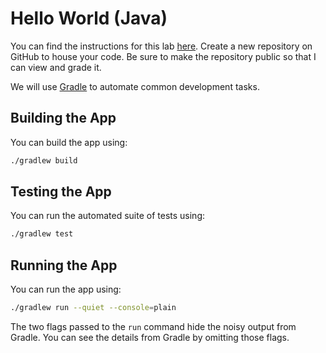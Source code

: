 # Hello World (Java)

You can find the instructions for this lab [here](https://morethanequations.com/Computer-Science/Labs/A-Mighty-Oak-Tree). Create a new repository on GitHub to house your code. Be sure to make the repository public so that I can view and grade it.

We will use [Gradle](https://gradle.org/) to automate common development tasks.

## Building the App

You can build the app using:

```bash
./gradlew build
```

## Testing the App

You can run the automated suite of tests using:

```bash
./gradlew test
```

## Running the App

You can run the app using:

```bash
./gradlew run --quiet --console=plain
```

The two flags passed to the `run` command hide the noisy output from Gradle. You can see the details from Gradle by omitting those flags.
